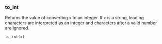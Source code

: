 ### to_int

Returns the value of converting `x` to an integer.
If `x` is a string, leading characters are interpreted as an integer and characters after a valid number are ignored.


    to_int(x)
